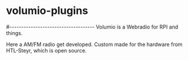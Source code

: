 # volumio-plugins
#------------------------------------
Volumio is a Webradio for RPI and things.

Here a AM/FM radio get developed. Custom made for the hardware from HTL-Steyr, which is open source.

